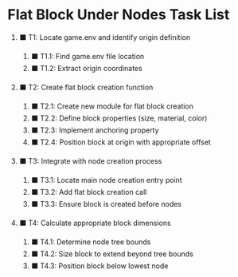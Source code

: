 # Flat Block Under Nodes Task List

1. ⬛ T1: Locate game.env and identify origin definition
   1. ⬛ T1.1: Find game.env file location
   2. ⬛ T1.2: Extract origin coordinates

2. ⬛ T2: Create flat block creation function
   1. ⬛ T2.1: Create new module for flat block creation
   2. ⬛ T2.2: Define block properties (size, material, color)
   3. ⬛ T2.3: Implement anchoring property
   4. ⬛ T2.4: Position block at origin with appropriate offset

3. ⬛ T3: Integrate with node creation process
   1. ⬛ T3.1: Locate main node creation entry point
   2. ⬛ T3.2: Add flat block creation call
   3. ⬛ T3.3: Ensure block is created before nodes

4. ⬛ T4: Calculate appropriate block dimensions
   1. ⬛ T4.1: Determine node tree bounds
   2. ⬛ T4.2: Size block to extend beyond tree bounds
   3. ⬛ T4.3: Position block below lowest node